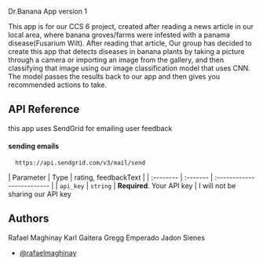 
Dr.Banana App version 1

This app is for our CCS 6 project, created after reading a news article in our local area, where banana groves/farms were infested with a panama disease(Fusarium Wilt). After reading that article, Our group has decided to create this app that detects diseases in banana plants by taking a picture through a camera or importing an image from the gallery, and then classifying that image using our image classification model that uses CNN. The model passes the results back to our app and then gives you recommended actions to take.


## API Reference
this app uses SendGrid for emailing user feedback
#### sending emails

```http
  https://api.sendgrid.com/v3/mail/send
```

| Parameter | Type     | 
rating, feedbackText                |
| :-------- | :------- | :------------------------- |
| `api_key` | `string` | **Required**. Your API key |   I will not be sharing our API key


## Authors
Rafael Maghinay
Karl Gaitera
Gregg Emperado
Jadon Sienes

- [@rafaelmaghinay](https://github.com/rafaelmaghinay/dr.banana)

